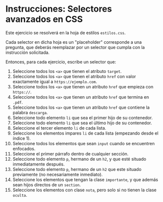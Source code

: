 # Instrucciones: Selectores avanzados en CSS

Este ejercicio se resolverá en la hoja de estilos `estilos.css`.

Cada selector en dicha hoja es un "placeholder" corresponde a una pregunta, que deberás reemplazar por un selector que cumpla con la instrucción solicitada.

Entonces, para cada ejercicio, escribe un selector que:

1. Seleccione todos los `<a>` que tienen el atributo `target`.
2. Seleccione todos los `<a>` que tienen el atributo `href` con valor exactamente igual a `https://ejemplo.com`.
3. Seleccione todos los `<a>` que tienen un atributo `href` que empieza con `https://`.
4. Seleccione todos los `<a>` que tienen un atributo `href` que termina en `.pdf`.
5. Seleccione todos los `<a>` que tienen un atributo `href` que contiene la palabra `descarga`.
6. Seleccione todo elemento `li` que sea el primer hijo de su contenedor.
7. Seleccione todo elemento `li` que sea el último hijo de su contenedor.
8. Seleccione el tercer elemento `li` de cada lista.
9. Seleccione los elementos impares `li` de cada lista (empezando desde el índice 1).
10. Seleccione todos los elementos que sean `input` cuando se encuentren enfocados.
11. Seleccione el primer párrafo dentro de cualquier sección.
12. Seleccione todo elemento `p`, hermano de un `h2`, y que esté situado inmediatamente después.
13. Seleccione todo elemento `p`, hermano de un `h2` que este situado previamente (no necesariamente inmediato).
14. Seleccione los elementos que tengan la clase `importante`, y que además sean hijos directos de un `section`.
15. Seleccione los elementos con clase `nota`, pero solo si no tienen la clase `oculta`.
